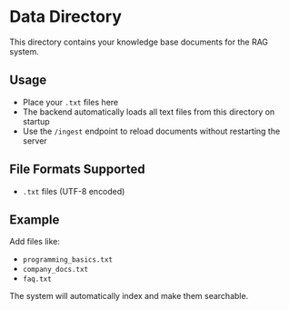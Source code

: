 # Data Directory

This directory contains your knowledge base documents for the RAG system.

## Usage
- Place your `.txt` files here
- The backend automatically loads all text files from this directory on startup
- Use the `/ingest` endpoint to reload documents without restarting the server

## File Formats Supported
- `.txt` files (UTF-8 encoded)

## Example
Add files like:
- `programming_basics.txt`
- `company_docs.txt`
- `faq.txt`

The system will automatically index and make them searchable.
